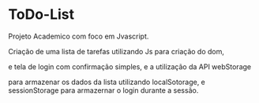 # ToDo-List
Projeto Academico com foco em Jvascript.
<p>Criação de uma lista de tarefas utilizando Js para criação do dom, </p>
<p>e tela de login com confirmação simples, e a utilização da API webStorage  </p>
<p>para armazenar os dados da lista utilizando localSotorage, e sessionStorage para armazernar o login durante a sessão.  </p>
